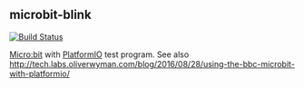 microbit-blink
--------------

[![Build Status](https://travis-ci.org/palfrey/microbit-blink.svg?branch=master)](https://travis-ci.org/palfrey/microbit-blink)

[Micro:bit](http://microbit.org/) with [PlatformIO](http://platformio.org/) test program. See also http://tech.labs.oliverwyman.com/blog/2016/08/28/using-the-bbc-microbit-with-platformio/